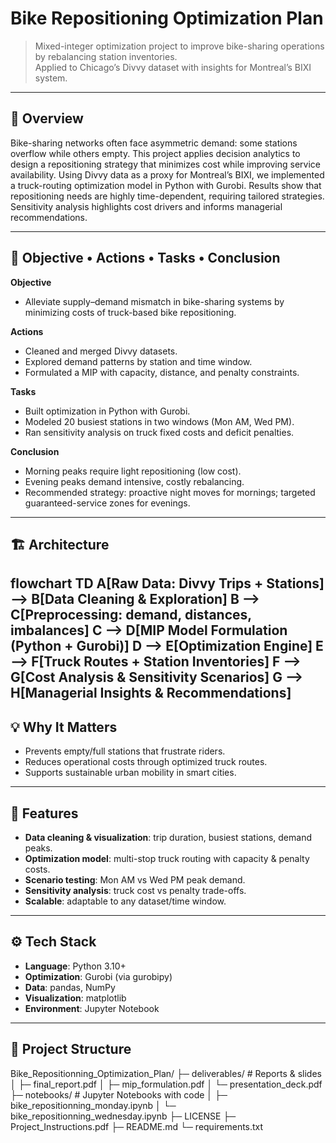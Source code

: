 # Bike Repositioning Optimization Plan

> Mixed-integer optimization project to improve bike-sharing operations by rebalancing station inventories.  
> Applied to Chicago’s Divvy dataset with insights for Montreal’s BIXI system.

---
## 📝 Overview
Bike-sharing networks often face asymmetric demand: some stations overflow while others empty. This project applies decision analytics to design a repositioning strategy that minimizes cost while improving service availability. Using Divvy data as a proxy for Montreal’s BIXI, we implemented a truck-routing optimization model in Python with Gurobi. Results show that repositioning needs are highly time-dependent, requiring tailored strategies. Sensitivity analysis highlights cost drivers and informs managerial recommendations.

---

## 🎯 Objective • Actions • Tasks • Conclusion

**Objective**  
- Alleviate supply–demand mismatch in bike-sharing systems by minimizing costs of truck-based bike repositioning.  

**Actions**  
- Cleaned and merged Divvy datasets.  
- Explored demand patterns by station and time window.  
- Formulated a MIP with capacity, distance, and penalty constraints.  

**Tasks**  
- Built optimization in Python with Gurobi.  
- Modeled 20 busiest stations in two windows (Mon AM, Wed PM).  
- Ran sensitivity analysis on truck fixed costs and deficit penalties.  

**Conclusion**  
- Morning peaks require light repositioning (low cost).  
- Evening peaks demand intensive, costly rebalancing.  
- Recommended strategy: proactive night moves for mornings; targeted guaranteed-service zones for evenings.  

---

## 🏗️ Architecture

flowchart TD
  A[Raw Data: Divvy Trips + Stations] --> B[Data Cleaning & Exploration]
  B --> C[Preprocessing: demand, distances, imbalances]
  C --> D[MIP Model Formulation (Python + Gurobi)]
  D --> E[Optimization Engine]
  E --> F[Truck Routes + Station Inventories]
  F --> G[Cost Analysis & Sensitivity Scenarios]
  G --> H[Managerial Insights & Recommendations]
----
## 💡 Why It Matters
- Prevents empty/full stations that frustrate riders.  
- Reduces operational costs through optimized truck routes.  
- Supports sustainable urban mobility in smart cities.  

---

## 🔑 Features
- **Data cleaning & visualization**: trip duration, busiest stations, demand peaks.  
- **Optimization model**: multi-stop truck routing with capacity & penalty costs.  
- **Scenario testing**: Mon AM vs Wed PM peak demand.  
- **Sensitivity analysis**: truck cost vs penalty trade-offs.  
- **Scalable**: adaptable to any dataset/time window.  

---

## ⚙️ Tech Stack
- **Language**: Python 3.10+  
- **Optimization**: Gurobi (via gurobipy)  
- **Data**: pandas, NumPy  
- **Visualization**: matplotlib  
- **Environment**: Jupyter Notebook  
---

## 📂 Project Structure
Bike_Repositionning_Optimization_Plan/
├─ deliverables/ # Reports & slides
│ ├─ final_report.pdf
│ ├─ mip_formulation.pdf
│ └─ presentation_deck.pdf
├─ notebooks/ # Jupyter Notebooks with code
│ ├─ bike_repositionning_monday.ipynb
│ └─ bike_repositionning_wednesday.ipynb
├─ LICENSE
├─ Project_Instructions.pdf
├─ README.md
└─ requirements.txt


